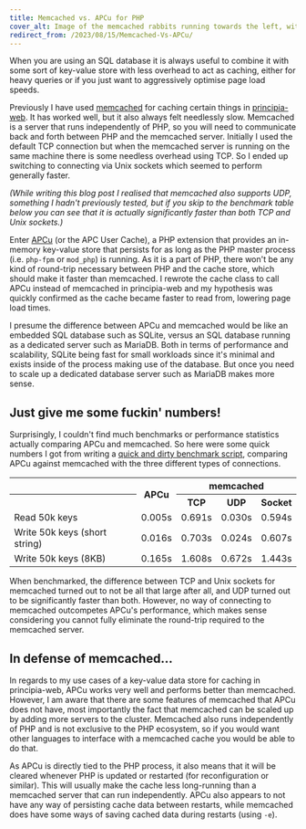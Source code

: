 ```yaml
---
title: Memcached vs. APCu for PHP
cover_alt: Image of the memcached rabbits running towards the left, with text on the bottom that says "Memcached vs. APCu"
redirect_from: /2023/08/15/Memcached-Vs-APCu/
---
```


When you are using an SQL database it is always useful to combine it with some sort of key-value store with less overhead to act as caching, either for heavy queries or if you just want to aggressively optimise page load speeds.

<!--more-->

Previously I have used [memcached](https://memcached.org/) for caching certain things in [principia-web](/projects/principia-web/). It has worked well, but it also always felt needlessly slow. Memcached is a server that runs independently of PHP, so you will need to communicate back and forth between PHP and the memcached server. Initially I used the default TCP connection but when the memcached server is running on the same machine there is some needless overhead using TCP. So I ended up switching to connecting via Unix sockets which seemed to perform generally faster.

*(While writing this blog post I realised that memcached also supports UDP, something I hadn't previously tested, but if you skip to the benchmark table below you can see that it is actually significantly faster than both TCP and Unix sockets.)*

Enter [APCu](https://www.php.net/manual/en/book.apcu.php) (or the APC User Cache), a PHP extension that provides an in-memory key-value store that persists for as long as the PHP master process (i.e. `php-fpm` or `mod_php`) is running. As it is a part of PHP, there won't be any kind of round-trip necessary between PHP and the cache store, which should make it faster than memcached. I rewrote the cache class to call APCu instead of memcached in principia-web and my hypothesis was quickly confirmed as the cache became faster to read from, lowering page load times.

I presume the difference between APCu and memcached would be like an embedded SQL database such as SQLite, versus an SQL database running as a dedicated server such as MariaDB. Both in terms of performance and scalability, SQLite being fast for small workloads since it's minimal and exists inside of the process making use of the database. But once you need to scale up a dedicated database server such as MariaDB makes more sense.

## Just give me some fuckin' numbers!
Surprisingly, I couldn't find much benchmarks or performance statistics actually comparing APCu and memcached. So here were some quick numbers I got from writing a [quick and dirty benchmark script](https://gist.github.com/rollerozxa/62540b7a263c39520d0dccc17cf53ce5), comparing APCu against memcached with the three different types of connections.

<table>
	<tr>
		<th style="border:0"></th>
		<th rowspan=2>APCu</th>
		<th style="border:0" colspan=3>memcached</th>
	</tr>
	<tr>
		<th></th>
		<th>TCP</th>
		<th>UDP</th>
		<th>Socket</th>
	</tr>
	<tr>
		<td>Read 50k keys</td>
		<td>0.005s</td>
		<td>0.691s</td>
		<td>0.030s</td>
		<td>0.594s</td>
	</tr>
	<tr>
		<td>Write 50k keys (short string)</td>
		<td>0.016s</td>
		<td>0.703s</td>
		<td>0.024s</td>
		<td>0.607s</td>
	</tr>
	<tr>
		<td>Write 50k keys (8KB)</td>
		<td>0.165s</td>
		<td>1.608s</td>
		<td>0.672s</td>
		<td>1.443s</td>
	</tr>
</table>

When benchmarked, the difference between TCP and Unix sockets for memcached turned out to not be all that large after all, and UDP turned out to be significantly faster than both. However, no way of connecting to memcached outcompetes APCu's performance, which makes sense considering you cannot fully eliminate the round-trip required to the memcached server.

## In defense of memcached...
In regards to my use cases of a key-value data store for caching in principia-web, APCu works very well and performs better than memcached. However, I am aware that there are some features of memcached that APCu does not have, most importantly the fact that memcached can be scaled up by adding more servers to the cluster. Memcached also runs independently of PHP and is not exclusive to the PHP ecosystem, so if you would want other languages to interface with a memcached cache you would be able to do that.

As APCu is directly tied to the PHP process, it also means that it will be cleared whenever PHP is updated or restarted (for reconfiguration or similar). This will usually make the cache less long-running than a memcached server that can run independently. APCu also appears to not have any way of persisting cache data between restarts, while memcached does have some ways of saving cached data during restarts (using `-e`).
